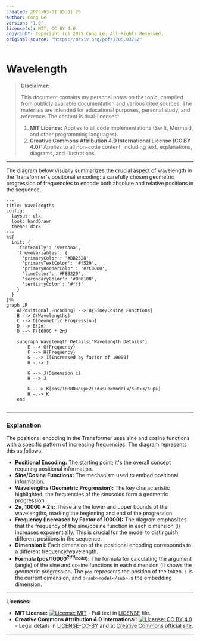 ```yaml
---
created: 2025-03-01 05:31:26
author: Cong Le
version: "1.0"
license(s): MIT, CC BY 4.0
copyright: Copyright (c) 2025 Cong Le. All Rights Reserved.
original source: "https://arxiv.org/pdf/1706.03762"
---
```




# Wavelength
> **Disclaimer:**
>
> This document contains my personal notes on the topic,
> compiled from publicly available documentation and various cited sources.
> The materials are intended for educational purposes, personal study, and reference.
> The content is dual-licensed:
> 1. **MIT License:** Applies to all code implementations (Swift, Mermaid, and other programming languages).
> 2. **Creative Commons Attribution 4.0 International License (CC BY 4.0):** Applies to all non-code content, including text, explanations, diagrams, and illustrations.
---


The diagram below visually summarizes the crucial aspect of wavelength in the Transformer's positional encoding:  a carefully chosen geometric progression of frequencies to encode both absolute and relative positions in the sequence.


```mermaid
---
title: Wavelengths
config:
  layout: elk
  look: handDrawn
  theme: dark
---
%%{
  init: {
    'fontFamily': 'verdana',
    'themeVariables': {
      'primaryColor': '#BB2528',
      'primaryTextColor': '#f529',
      'primaryBorderColor': '#7C0000',
      'lineColor': '#F8B229',
      'secondaryColor': '#006100',
      'tertiaryColor': '#fff'
    }
  }
}%%
graph LR
    A[Positional Encoding] --> B{Sine/Cosine Functions}
    B --> C(Wavelengths)
    C --> D[Geometric Progression]
    D --> E(2π)
    D --> F(10000 * 2π)
    
    subgraph Wavelength_Details["Wavelength Details"]
        E --> G{Frequency}
        F --> H{Frequency}
        G -.-> I[Increased by factor of 10000]
        H -.-> I
        
        G --> J(Dimension i)
        H --> J

        G -.-> K[pos/10000<sup>2i/d<sub>model</sub></sup>]
        H -.-> K
    end
    
```

----


### Explanation

The positional encoding in the Transformer uses sine and cosine functions with a specific pattern of increasing frequencies.  The diagram represents this as follows:

* **Positional Encoding:**  The starting point; it's the overall concept requiring positional information.
* **Sine/Cosine Functions:**  The mechanism used to embed positional information.
* **Wavelengths (Geometric Progression):**  The key characteristic highlighted; the frequencies of the sinusoids form a geometric progression.
* **2π, 10000 * 2π:**  These are the lower and upper bounds of the wavelengths, marking the beginning and end of the progression.
* **Frequency (Increased by Factor of 10000):** The diagram emphasizes that the frequency of the sine/cosine function in each dimension (i) increases exponentially.  This is crucial for the model to distinguish different positions in the sequence.
* **Dimension i:**  Each dimension of the positional encoding corresponds to a different frequency/wavelength.
* **Formula (pos/10000<sup>2i/d<sub>model</sub></sup>):** The formula for calculating the argument (angle) of the sine and cosine functions in each dimension (i) shows the geometric progression.  The `pos` represents the position of the token. `i` is the current dimension, and `d<sub>model</sub>` is the embedding dimension.

---
**Licenses:**

- **MIT License:**  [![License: MIT](https://img.shields.io/badge/License-MIT-yellow.svg)](LICENSE) - Full text in [LICENSE](LICENSE) file.
- **Creative Commons Attribution 4.0 International:** [![License: CC BY 4.0](https://licensebuttons.net/l/by/4.0/88x31.png)](LICENSE-CC-BY) - Legal details in [LICENSE-CC-BY](LICENSE-CC-BY) and at [Creative Commons official site](http://creativecommons.org/licenses/by/4.0/).

---